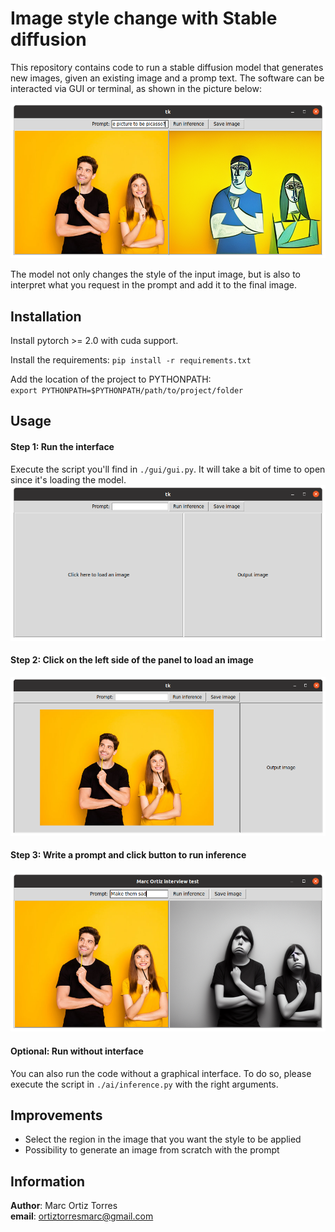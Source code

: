# Image style change with Stable diffusion

This repository contains code to run a stable diffusion model that generates new images, given an existing image and a promp text.
The software can be interacted via GUI or terminal, as shown in the picture below:

![Alt text](./images_readme/example_interface.png)

The model not only changes the style of the input image, but is also to interpret what you request in the prompt and add it to the final image.


## Installation
Install pytorch >= 2.0 with cuda support.

Install the requirements: `pip install -r requirements.txt` 

Add the location of the project to PYTHONPATH: \
`export PYTHONPATH=$PYTHONPATH/path/to/project/folder`

## Usage
#### Step 1: Run the interface
Execute the script you'll find in `./gui/gui.py`. It will take a bit of time to open since it's loading the model. \
![Alt text](./images_readme/step1.png)

#### Step 2: Click on the left side of the panel to load an image
![Alt text](./images_readme/steep2.png)

#### Step 3: Write a prompt and click button to run  inference
![Alt text](./images_readme/step4.png)

#### Optional: Run without interface
You can also run the code without a graphical interface. To do so, please execute the script in `./ai/inference.py` with the right arguments.

## Improvements
* Select the region in the image that you want the style to be applied
* Possibility to generate an image from scratch with the prompt

## Information
**Author**: Marc Ortiz Torres \
**email**: ortiztorresmarc@gmail.com